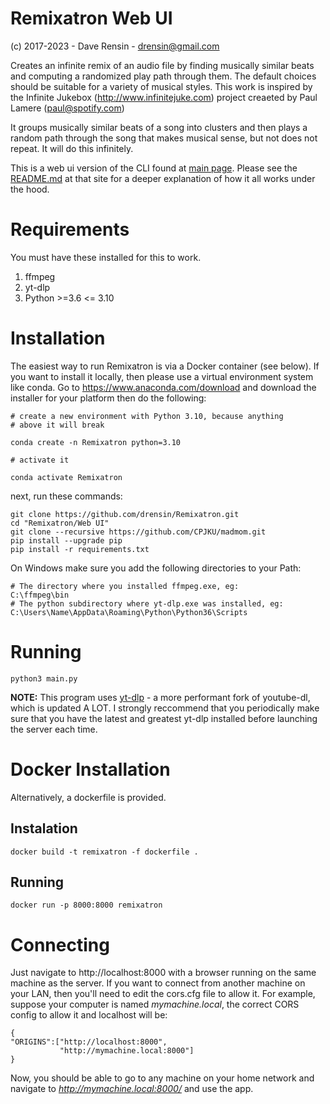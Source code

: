 # Remixatron Web UI
(c) 2017-2023 - Dave Rensin - drensin@gmail.com

Creates an infinite remix of an audio file by finding musically similar beats and computing a randomized play path through them. The default choices should be suitable for a variety of musical styles. This work is inspired by the Infinite Jukebox (http://www.infinitejuke.com) project creaeted by Paul Lamere (paul@spotify.com)

It groups musically similar beats of a song into clusters and then plays a random path through the song that makes musical sense, but not does not repeat. It will do this infinitely.

This is a web ui version of the CLI found at [main page](https://github.com/drensin/Remixatron). Please see the [README.md](https://github.com/drensin/Remixatron/blob/master/README.md) at that site for a deeper explanation of how it all works under the hood.

# Requirements
You must have these installed for this to work.
1) ffmpeg
2) yt-dlp
3) Python >=3.6 <= 3.10

# Installation
The easiest way to run Remixatron is via a Docker container (see below). If you want to install it locally, then please use a virtual environment system like conda. Go to https://www.anaconda.com/download and download the installer for your platform then do the following:

```
# create a new environment with Python 3.10, because anything 
# above it will break

conda create -n Remixatron python=3.10  

# activate it

conda activate Remixatron

```
next, run these commands:

```
git clone https://github.com/drensin/Remixatron.git  
cd "Remixatron/Web UI"  
git clone --recursive https://github.com/CPJKU/madmom.git  
pip install --upgrade pip  
pip install -r requirements.txt  
```    
On Windows make sure you add the following directories to your Path:

    # The directory where you installed ffmpeg.exe, eg:
    C:\ffmpeg\bin 
    # The python subdirectory where yt-dlp.exe was installed, eg:
    C:\Users\Name\AppData\Roaming\Python\Python36\Scripts 

# Running
    python3 main.py

**NOTE:**  This program uses [yt-dlp](https://github.com/yt-dlp/yt-dlp) - a more performant fork of youtube-dl, which is updated A LOT. I strongly reccommend that you periodically make sure that you have the latest and greatest yt-dlp installed before launching the server each time.

# Docker Installation

Alternatively, a dockerfile is provided.

## Instalation
    docker build -t remixatron -f dockerfile .
## Running
    docker run -p 8000:8000 remixatron

# Connecting

Just navigate to http://localhost:8000 with a browser running on the same machine as the server. If you want to connect from another machine on your LAN, then you'll need to edit the cors.cfg file to allow it. For example, suppose your computer is named *mymachine.local*, the correct CORS config to allow it and localhost will be:

    {
	"ORIGINS":["http://localhost:8000",
               "http://mymachine.local:8000"]
    }

Now, you should be able to go to any machine on your home network and navigate to *http://mymachine.local:8000/* and use the app.
